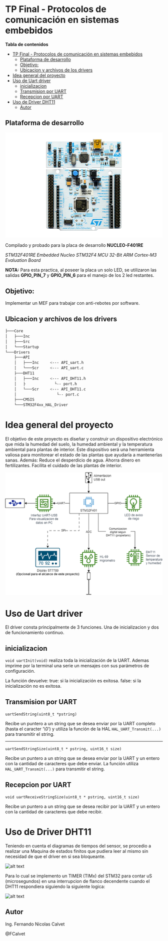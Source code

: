 # TP Final - Protocolos de comunicación en sistemas embebidos

**Tabla de contenidos**
- [TP Final - Protocolos de comunicación en sistemas embebidos](#tp-final---protocolos-de-comunicación-en-sistemas-embebidos)
  - [Plataforma de desarrollo](#plataforma-de-desarrollo)
  - [Objetivo:](#objetivo)
  - [Ubicacion y archivos de los drivers](#ubicacion-y-archivos-de-los-drivers)
- [Idea general del proyecto](#idea-general-del-proyecto)
- [Uso de Uart driver](#uso-de-uart-driver)
  - [inicializacion](#inicializacion)
  - [Transmision por UART](#transmision-por-uart)
  - [Recepcion por UART](#recepcion-por-uart)
- [Uso de Driver DHT11](#uso-de-driver-dht11)
  - [Autor](#autor)

## Plataforma de desarrollo
![alt text](401RE.webp "Placa")

Compilado y probado para la placa de desarrollo **NUCLEO-F401RE**

*STM32F401RE Embedded Nucleo STM32F4 MCU 32-Bit ARM Cortex-M3 Evaluation Board*

**NOTA:** Para esta practica, al poseer la placa un solo LED, se utilizaron las salidas **GPIO_PIN_7** y **GPIO_PIN_6** para el manejo de los 2 led restantes.

## Objetivo:
Implementar un MEF para trabajar con anti-rebotes por software. 

## Ubicacion y archivos de los drivers
```bash
├───Core
│   ├───Inc
│   ├───Src
│   └───Startup
└───Drivers
    ├───API
    │   ├───Inc     <--- API_uart.h
    │   └───Scr     <--- API_uart.c
    ├───DHT11
    │   ├───Inc     <--- API_DHT11.h
    │   ├             └-- port.h
    │   └───Scr     <--- API_DHT11.c    
    │                  └-- port.c
    ├───CMSIS
    └───STM32F4xx_HAL_Driver
```
# Idea general del proyecto

El objetivo de este proyecto es diseñar y construir un dispositivo electrónico que mida la humedad del suelo, la humedad ambiental y la temperatura ambiental para plantas de interior. Este dispositivo será una herramienta valiosa para monitorear el estado de las plantas que ayudaría a mantenerlas sanas. Además:
Reduce el desperdicio de agua.
Ahorra dinero en fertilizantes.
Facilita el cuidado de las plantas de interior.

![alt text](Esquema_v0.png "Placa")



# Uso de Uart driver

El driver consta principalmente de 3 funciones. Una de inicializacion y dos de funcionamiento continuo.

## inicializacion

```void uartInit(void)``` realiza toda la inicialización de la UART.  Ademas imprime por la terminal una serie un mensajes con sus parámetros de configuración.

La función devuelve:
true: si la inicialización es exitosa.
false: si la inicialización no es exitosa.

## Transmision por UART
```uartSendString(uint8_t *pstring)``` 

Recibe un puntero a un string que se desea enviar por la UART completo (hasta el caracter ‘\0’) y utiliza la función de la HAL ```HAL_UART_Transmit(...)``` para transmitir el string.

---

```uartSendStringSize(uint8_t * pstring, uint16_t size)``` 

Recibe un puntero a un string que se desea enviar por la UART y un entero con la cantidad de caracteres que debe enviar. La función utiliza ```HAL_UART_Transmit(...)``` para transmitir el string.

## Recepcion por UART

```void uartReceiveStringSize(uint8_t * pstring, uint16_t size)```

Recibe un puntero a un string que se desea recibir por la UART y un entero con la cantidad de caracteres que debe recibir.


# Uso de Driver DHT11

Teniendo en cuenta el diagramas de tiempos del sensor, se procedio a realizar una Maquina de estados finitos que pudiera leer al mismo sin necesidad de que el driver en si sea bloqueante.

![alt text](Esquema_tiempos_DHT11.png "Placa")


Para lo cual se implemento un TIMER (TIMx) del STM32 para contar uS (microsegundos) en una interrupcion de flanco decendente cuando el DHT11 respondiera siguiendo la siguiente logica:

![alt text](FSM_DHT11.drawio.png "Placa")


## Autor

Ing. Fernando Nicolas Calvet

@FCalvet